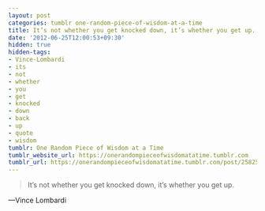 ```yaml
---
layout: post
categories: tumblr one-random-piece-of-wisdom-at-a-time
title: It’s not whether you get knocked down, it’s whether you get up.
date: '2012-06-25T12:00:53+09:30'
hidden: true
hidden-tags:
- Vince-Lombardi
- its
- not
- whether
- you
- get
- knocked
- down
- back
- up
- quote
- wisdom
tumblr: One Random Piece of Wisdom at a Time
tumblr_website_url: https://onerandompieceofwisdomatatime.tumblr.com
tumblr_url: https://onerandompieceofwisdomatatime.tumblr.com/post/25825339549/its-not-whether-you-get-knocked-down-its
---
```

> It’s not whether you get knocked down, it’s whether you get up.

—Vince Lombardi
